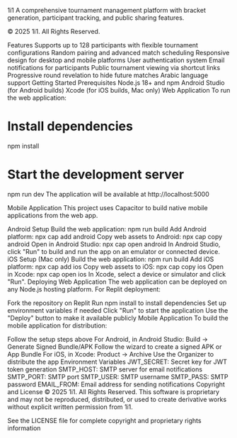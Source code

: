 
1i1
A comprehensive tournament management platform with bracket generation, participant tracking, and public sharing features.

© 2025 1i1. All Rights Reserved.

Features
Supports up to 128 participants with flexible tournament configurations
Random pairing and advanced match scheduling
Responsive design for desktop and mobile platforms
User authentication system
Email notifications for participants
Public tournament viewing via shortcut links
Progressive round revelation to hide future matches
Arabic language support
Getting Started
Prerequisites
Node.js 18+ and npm
Android Studio (for Android builds)
Xcode (for iOS builds, Mac only)
Web Application
To run the web application:

# Install dependencies
npm install
# Start the development server
npm run dev
The application will be available at http://localhost:5000

Mobile Application
This project uses Capacitor to build native mobile applications from the web app.

Android Setup
Build the web application:
npm run build
Add Android platform:
npx cap add android
Copy web assets to Android:
npx cap copy android
Open in Android Studio:
npx cap open android
In Android Studio, click "Run" to build and run the app on an emulator or connected device.
iOS Setup (Mac only)
Build the web application:
npm run build
Add iOS platform:
npx cap add ios
Copy web assets to iOS:
npx cap copy ios
Open in Xcode:
npx cap open ios
In Xcode, select a device or simulator and click "Run".
Deploying
Web Application
The web application can be deployed on any Node.js hosting platform. For Replit deployment:

Fork the repository on Replit
Run npm install to install dependencies
Set up environment variables if needed
Click "Run" to start the application
Use the "Deploy" button to make it available publicly
Mobile Application
To build the mobile application for distribution:

Follow the setup steps above
For Android, in Android Studio:
Build → Generate Signed Bundle/APK
Follow the wizard to create a signed APK or App Bundle
For iOS, in Xcode:
Product → Archive
Use the Organizer to distribute the app
Environment Variables
JWT_SECRET: Secret key for JWT token generation
SMTP_HOST: SMTP server for email notifications
SMTP_PORT: SMTP port
SMTP_USER: SMTP username
SMTP_PASS: SMTP password
EMAIL_FROM: Email address for sending notifications
Copyright and License
© 2025 1i1. All Rights Reserved. This software is proprietary and may not be reproduced, distributed, or used to create derivative works without explicit written permission from 1i1.

See the LICENSE file for complete copyright and proprietary rights information
